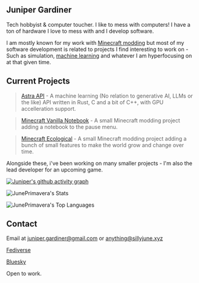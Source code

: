 ## Juniper Gardiner

Tech hobbyist & computer toucher. I like to mess with computers! I have a ton of hardware I love to mess with and I develop software.

I am mostly known for my work with [Minecraft modding](https://modrinth.com/user/Juniper) but most of my software development is related to projects I find interesting to work on - Such as simulation, [machine learning](forgejo.sillyjune.xyz/juniper/astra-api) and whatever I am hyperfocusing on at that given time.
## Current Projects

> [Astra API](https://forgejo.sillyjune.xyz/juniper/astra-api) - A machine learning (No relation to generative AI, LLMs or the like) API written in Rust, C and a bit of C++, with GPU accelleration support.

> [Minecraft Vanilla Notebook](https://github.com/JunePrimavera/Minecraft-Vanilla-Notebook) - A small Minecraft modding project adding a notebook to the pause menu.

> [Minecraft Ecological](https://github.com/JunePrimavera/Minecraft-Ecological) - A small Minecraft modding project adding a bunch of small features to make the world grow and change over time.

Alongside these, i've been working on many smaller projects - I'm also the lead developer for an upcoming game.

[![Juniper's github activity graph](https://github-readme-activity-graph.vercel.app/graph?username=JunePrimavera&theme=github-compact)](https://github.com/ashutosh00710/github-readme-activity-graph)

![JunePrimavera's Stats](https://github-readme-stats.vercel.app/api?username=JunePrimavera&theme=dark&show_icons=true&hide_border=true&count_private=true) 

![JunePrimavera's Top Languages](https://github-readme-stats.vercel.app/api/top-langs/?username=JunePrimavera&theme=dark&show_icons=true&hide_border=true&layout=compact)
## Contact

Email at juniper.gardiner@gmail.com or anything@sillyjune.xyz

[Fediverse](https://fedi.sillyjune.xyz/juniper)

[Bluesky](https://bsky.app/profile/juniper-bsky.sillyjune.xyz)

Open to work.
